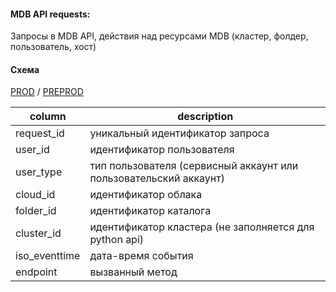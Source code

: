 
#### MDB API requests:

Запросы в MDB API, действия над ресурсами MDB (кластер, фолдер, пользователь, хост)

#### Схема

[PROD](https://yt.yandex-team.ru/hahn/navigation?path=//home/cloud-dwh/data/prod/ods/mdb/api_request) / [PREPROD](https://yt.yandex-team.ru/hahn/navigation?path=//home/cloud-dwh/data/preprod/ods/mdb/api_request)

|column| description |
|--|--|
| request_id | уникальный идентификатор запроса |
| user_id | идентификатор пользователя |
| user_type| тип пользователя (сервисный аккаунт или пользовательский аккаунт) |
| cloud_id | идентификатор облака |
| folder_id | идентификатор каталога |
| cluster_id | идентификатор кластера (не заполняется для python api) |
| iso_eventtime | дата-время события |
| endpoint | вызванный метод |

